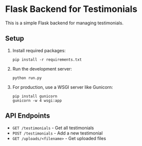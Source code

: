 
# Flask Backend for Testimonials

This is a simple Flask backend for managing testimonials.

## Setup

1. Install required packages:
   ```
   pip install -r requirements.txt
   ```

2. Run the development server:
   ```
   python run.py
   ```

3. For production, use a WSGI server like Gunicorn:
   ```
   pip install gunicorn
   gunicorn -w 4 wsgi:app
   ```

## API Endpoints

- `GET /testimonials` - Get all testimonials
- `POST /testimonials` - Add a new testimonial
- `GET /uploads/<filename>` - Get uploaded files
